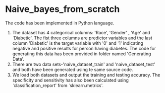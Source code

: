 # Naive_bayes_from_scratch
The code has been implemented in Python language.
1) The dataset has 4 categorical columns: 'Race', 'Gender' , 'Age' and 'Diabetic'. The fist three columns are predictor variables and the last column 'Diabetic' is the target
variable with '0' and '1' indicating negative and positive results for person having diabetes. The code for generating this data has been provided in folder named 'Generating Data'.
2) There are two data sets-'naive_dataset_train' and 'naive_dataset_test' and both have been generated using te same source code.
3) We load both datasets and output the training and testing accuracy. The specificity and sensitivity has also been calculated using
'classification_report' from 'sklearn.metrics'.
